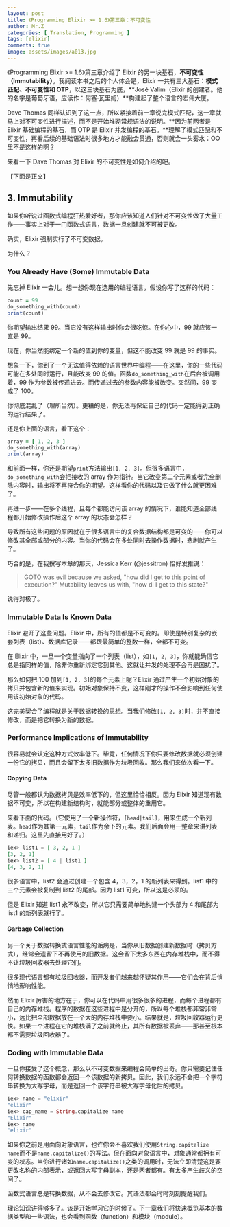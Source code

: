 ```yaml
---
layout: post
title: 《Programming Elixir >= 1.6》第三章：不可变性
author: Mr.Z
categories: [ Translation, Programming ]
tags: [elixir]
comments: true
image: assets/images/a013.jpg
---
```


《Programming Elixir >= 1.6》第三章介绍了 Elixir 的另一块基石，**不可变性（Immutability）**。我阅读本书之后的个人体会是，Elixir 一共有三大基石：**模式匹配、不可变性和 OTP**，以这三块基石为底，**José Valim（Elixir 的创建者。他的名字是葡萄牙语，应读作：何塞·瓦里姆）**构建起了整个语言的宏伟大厦。

Dave Thomas 同样认识到了这一点，所以紧接着前一章说完模式匹配，这一章就马上对不可变性进行描述，而不是开始堆砌常规语法的说明。**因为前两者是 Elixir 基础编程的基石，而 OTP 是 Elixir 并发编程的基石。**理解了模式匹配和不可变性，再看后续的基础语法时很多地方才能融会贯通，否则就会一头雾水：OO里不是这样的啊？

来看一下 Dave Thomas 对 Elixir 的不可变性是如何介绍的吧。

【下面是正文】

## 3. Immutability

如果你听说过函数式编程狂热爱好者，那你应该知道人们针对不可变性做了大量工作——事实上对于一门函数式语言，数据一旦创建就不可被更改。

确实，Elixir 强制实行了不可变数据。

为什么？

### You Already Have (Some) Immutable Data

先忘掉 Elixir 一会儿。想一想你现在选用的编程语言，假设你写了这样的代码：

```ruby
count = 99
do_something_with(count)
print(count)
```

你期望输出结果 99。当它没有这样输出时你会很吃惊。在你心中，99 就应该一直是 99。

现在，你当然能绑定一个新的值到你的变量，但这不能改变 99 就是 99 的事实。

想象一下，你到了一个无法值得依赖的语言世界中编程——在这里，你的一些代码可能在多处同时运行，且能改变 99 的值。函数`do_something_with`在后台被调用着，99 作为参数被传递进去。而传递过去的参数内容能被改变。突然间，99 变成了 100。

你彻底混乱了（理所当然）。更糟的是，你无法再保证自己的代码一定能得到正确的运行结果了。

还是你上面的语言，看下这个：

```ruby
array = [ 1, 2, 3 ]
do_something_with(array)
print(array)
```

和前面一样，你还是期望`print`方法输出`[1, 2, 3]`。但很多语言中，`do_something_with`会把接收的 array 作为指针。当它改变第二个元素或者完全删除内容时，输出将不再符合你的期望。这样看你的代码以及它做了什么就更困难了。

再进一步——在多个线程，且每个都能访问该 array 的情况下，谁能知道全部线程都开始修改操作后这个 array 的状态会怎样？

导致所有这些问题的原因就在于很多语言中的复合数据结构都是可变的——你可以修改其全部或部分的内容。当你的代码会在多处同时去操作数据时，悲剧就产生了。

巧合的是，在我撰写本章的那天，Jessica Kerr (@jessitron) 恰好发推说：

> GOTO was evil because we asked, "how did I get to this point of execution?" Mutability leaves us with, "how di I get to this state?"

说得对极了。

### Immutable Data Is Known Data

Elixir 避开了这些问题。Elixir 中，所有的值都是不可变的。即使是特别复杂的嵌套列表（list）、数据库记录——都跟最简单的整数一样，全都不可变。

在 Elixir 中，一旦一个变量指向了一个列表（list），如`[1, 2, 3]`，你就能确信它总是指同样的值，除非你重新绑定它到其他。这就让并发的处理不会再是困扰了。

那么如何把 100 加到`[1, 2, 3]`的每个元素上呢？Elixir 通过产生一个初始对象的拷贝并包含新的值来实现。初始对象保持不变，这样刚才的操作不会影响到任何使用该初始对象的代码。

这完美契合了编程就是关于数据转换的思想。当我们修改`[1, 2, 3]`时，并不直接修改，而是把它转换为新的数据。

### Performance Implications of Immutability

很容易就会认定这种方式效率低下。毕竟，任何情况下你只要修改数据就必须创建一份它的拷贝，而且会留下太多旧数据作为垃圾回收。那么我们来依次看一下。

#### Copying Data

尽管一般都认为数据拷贝是效率低下的，但这里恰恰相反。因为 Elixir 知道现有数据不可变，所以在构建新结构时，就能部分或整体的重用它。

来看下面的代码。（它使用了一个新操作符，`[head|tail]`，用来生成一个新列表。`head`作为其第一元素，`tail`作为余下的元素。我们后面会用一整章来讲列表和递归。这里先直接用好了。）

````elixir
iex> list1 = [ 3, 2, 1 ]
[3, 2, 1]
iex> list2 = [ 4 | list1 ]
[4, 3, 2, 1]
````

很多语言中，list2 会通过创建一个包含 4，3，2，1 的新列表来得到。list1 中的三个元素会被复制到 list2 的尾部。因为 list1 可变，所以这是必须的。

但是 Elixir 知道 list1 永不改变，所以它只需要简单地构建一个头部为 4 和尾部为 list1 的新列表就行了。

#### Garbage Collection

另一个关于数据转换式语言性能的诟病是，当你从旧数据创建新数据时（拷贝方式），经常会遗留下不再使用的旧数据。这会留下太多东西在内存堆栈中，而不得不让垃圾回收器去处理它们。

很多现代语言都有垃圾回收器，而开发者们越来越怀疑其作用——它们会在背后悄悄地影响性能。

然而 Elixir 厉害的地方在于，你可以在代码中用很多很多的进程，而每个进程都有自己的内存堆栈。程序的数据在这些进程中是分开的，所以每个堆栈都非常非常小，远比把全部数据放在一个大的内存堆栈中要小。结果就是，垃圾回收器运行更快。如果一个进程在它的堆栈满了之前就终止，其所有数据被丢弃——那甚至根本都不需要垃圾回收器了。

### Coding with Immutable Data

一旦你接受了这个概念，那么以不可变数据来编程会简单的出奇。你只需要记住任何转换数据的函数都会返回一个该数据的新拷贝。因此，我们永远不会把一个字符串转换为大写字母，而是返回一个该字符串被大写字母化后的拷贝。

```elixir
iex> name = "elixir"
"elixir"
iex> cap_name = String.capitalize name
"Elixir"
iex> name
"elixir"
```

如果你之前是用面向对象语言，也许你会不喜欢我们使用`String.capitalize name`而不是`name.capitalize()`的写法。但在面向对象语言中，对象通常都拥有可变的状态。当你进行诸如`name.capitalize()`之类的调用时，无法立即清楚这是要更改名称的内部表示，或返回大写字母副本，还是两者都有。有太多产生歧义的空间了。

函数式语言总是转换数据，从不会去修改它。其语法都会时时刻刻提醒我们。

理论知识讲得够多了。该是开始学习它的时候了。下一章我们将快速概览基本的数据类型和一些语法，也会看到函数（function）和模块（module）。

